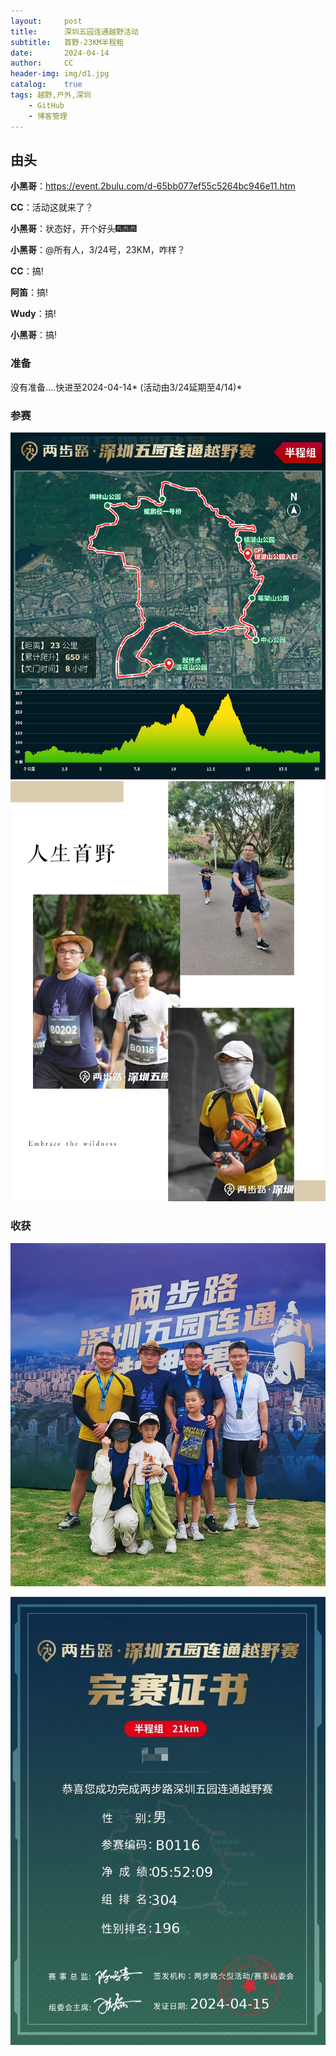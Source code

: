 ```yaml
---
layout:     post
title:      深圳五园连通越野活动
subtitle:   首野-23KM半程租
date:       2024-04-14
author:     CC
header-img: img/d1.jpg
catalog:    true
tags: 越野,户外,深圳
    - GitHub
    - 博客管理
---
```


## 由头

**小黑哥**：https://event.2bulu.com/d-65bb077ef55c5264bc946e11.htm

**CC**：活动这就来了？

**小黑哥**：状态好，开个好头🎆🎆🎆

**小黑哥**：@所有人，3/24号，23KM，咋样？

**CC**：搞!

**阿笛**：搞!

**Wudy**：搞!

**小黑哥**：搞!



### 准备

没有准备....快进至2024-04-14* (活动由3/24延期至4/14)*

### 参赛

![路线](img/d1.jpg)
![参赛1](img/1667243788.jpg)

### 收获

![合影](img/1619922752.jpg)

![证书](img/50736309.jpg)


